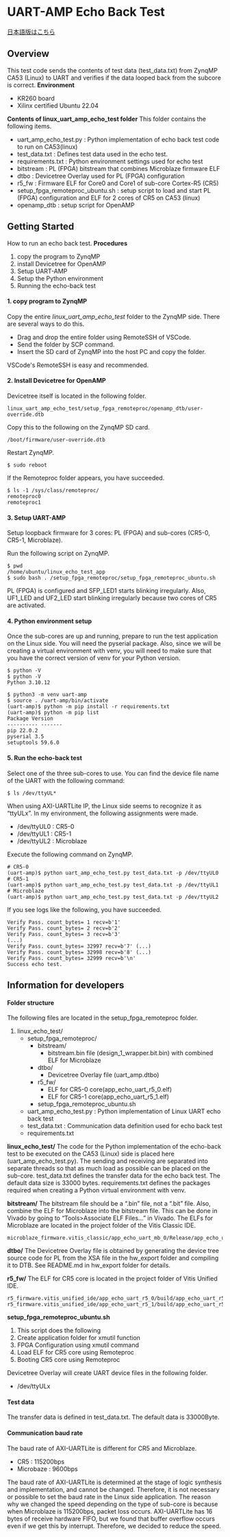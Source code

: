 # UART-AMP Echo Back Test

[日本語版はこちら](https://github.com/kern-gt/ZynqMP-UART-AMP-KR260-Ubuntu/blob/main/linux_uart_amp_echo_test/README_jp.md)

## Overview
This test code sends the contents of test data (test_data.txt) from ZynqMP CA53 (Linux) to UART and verifies if the data looped back from the subcore is correct.
**Environment**
* KR260 board
* Xilinx certified Ubuntu 22.04


**Contents of linux_uart_amp_echo_test folder**
This folder contains the following items.
* uart_amp_echo_test.py : Python implementation of echo back test code to run on CA53(linux)
* test_data.txt : Defines test data used in the echo test.
* requirements.txt : Python environment settings used for echo test
* bitstream : PL (FPGA) bitstream that combines Microblaze firmware ELF
* dtbo : Devicetree Overlay used for PL (FPGA) configuration
* r5_fw : Firmware ELF for Core0 and Core1 of sub-core Cortex-R5 (CR5)
* setup_fpga_remoteproc_ubuntu.sh : setup script to load and start PL (FPGA) configuration and ELF for 2 cores of CR5 on CA53 (linux)
* openamp_dtb : setup script for OpenAMP

## Getting Started
How to run an echo back test.
**Procedures**
1. copy the program to ZynqMP
1. install Devicetree for OpenAMP
1. Setup UART-AMP
1. Setup the Python environment
1. Running the echo-back test

#### 1. copy program to ZynqMP
Copy the entire _linux_uart_amp_echo_test_ folder to the ZynqMP side.
There are several ways to do this.
* Drag and drop the entire folder using RemoteSSH of VSCode.
* Send the folder by SCP command.
* Insert the SD card of ZynqMP into the host PC and copy the folder.

VSCode's RemoteSSH is easy and recommended.

#### 2. Install Devicetree for OpenAMP
Devicetree itself is located in the following folder.
```
linux_uart_amp_echo_test/setup_fpga_remoteproc/openamp_dtb/user-override.dtb
```
Copy this to the following on the ZynqMP SD card.
```
/boot/firmware/user-override.dtb
```
Restart ZynqMP.
```
$ sudo reboot
```
If the Remoteproc folder appears, you have succeeded.
```
$ ls -1 /sys/class/remoteproc/
remoteproc0
remoteproc1
```

#### 3. Setup UART-AMP
Setup loopback firmware for 3 cores: PL (FPGA) and sub-cores (CR5-0, CR5-1, Microblaze).

Run the following script on ZynqMP.
```
$ pwd
/home/ubuntu/linux_echo_test_app
$ sudo bash . /setup_fpga_remoteproc/setup_fpga_remoteproc_ubuntu.sh
```

PL (FPGA) is configured and SFP_LED1 starts blinking irregularly. Also, UF1_LED and UF2_LED start blinking irregularly because two cores of CR5 are activated.

#### 4. Python environment setup
Once the sub-cores are up and running, prepare to run the test application on the Linux side.
You will need the pyserial package. Also, since we will be creating a virtual environment with venv, you will need to make sure that you have the correct version of venv for your Python version.
```
$ python -V
$ python -V
Python 3.10.12

$ python3 -m venv uart-amp
$ source . /uart-amp/bin/activate
(uart-amp)$ python -m pip install -r requirements.txt
(uart-amp)$ python -m pip list
Package Version
---------- -------
pip 22.0.2
pyserial 3.5
setuptools 59.6.0
```

#### 5. Run the echo-back test
Select one of the three sub-cores to use.
You can find the device file name of the UART with the following command: 
```
$ ls /dev/ttyUL*
```
When using AXI-UARTLite IP, the Linux side seems to recognize it as “ttyULx”. In my environment, the following assignments were made.
* /dev/ttyUL0 : CR5-0
* /dev/ttyUL1 : CR5-1
* /dev/ttyUL2 : Microblaze

Execute the following command on ZynqMP.
```
# CR5-0
(uart-amp)$ python uart_amp_echo_test.py test_data.txt -p /dev/ttyUL0
# CR5-1
(uart-amp)$ python uart_amp_echo_test.py test_data.txt -p /dev/ttyUL1
# Microblaze
(uart-amp)$ python uart_amp_echo_test.py test_data.txt -p /dev/ttyUL2
```
If you see logs like the following, you have succeeded.
```
Verify Pass. count_bytes= 1 recv=b'1'
Verify Pass. count_bytes= 2 recv=b'2'
Verify Pass. count_bytes= 3 recv=b'3'
(...)
Verify Pass. count_bytes= 32997 recv=b'7' (...)
Verify Pass. count_bytes= 32998 recv=b'8' (...)
Verify Pass. count_bytes= 32999 recv=b'\n'
Success echo test.
```

## Information for developers
#### Folder structure
The following files are located in the setup_fpga_remoteproc folder.
1. linux_echo_test/
    - setup_fpga_remoteproc/
        - bitstream/
            - bitstream.bin file (design_1_wrapper.bit.bin) with combined ELF for Microblaze
        - dtbo/
            - Devicetree Overlay file (uart_amp.dtbo)
        - r5_fw/
            - ELF for CR5-0 core(app_echo_uart_r5_0.elf)
            - ELF for CR5-1 core(app_echo_uart_r5_1.elf)
        - setup_fpga_remoteproc_ubuntu.sh
    - uart_amp_echo_test.py : Python implementation of Linux UART echo back test
    - test_data.txt : Communication data definition used for echo back test
    - requirements.txt

**linux_echo_test/**
The code for the Python implementation of the echo-back test to be executed on the CA53 (Linux) side is placed here (uart_amp_echo_test.py).
The sending and receiving are separated into separate threads so that as much load as possible can be placed on the sub-core.
test_data.txt defines the transfer data for the echo back test. The default data size is 33000 bytes.
requirements.txt defines the packages required when creating a Python virtual environment with venv.

**bitstream/**
The bitstream file should be a “.bin” file, not a “.bit” file. Also, combine the ELF for Microblaze into the bitstream file. This can be done in Vivado by going to “Tools>Associate ELF Files...” in Vivado.
The ELFs for Microblaze are located in the project folder of the Vitis Classic IDE.
```
microblaze_firmware.vitis_classic/app_echo_uart_mb_0/Release/app_echo_uart_mb_0.elf
```

**dtbo/**
The Devicetree Overlay file is obtained by generating the device tree source code for PL from the XSA file in the hw_export folder and compiling it to DTB. See README.md in hw_export folder for details.

**r5_fw/**
The ELF for CR5 core is located in the project folder of Vitis Unified IDE.
```
r5_firmware.vitis_unified_ide/app_echo_uart_r5_0/build/app_echo_uart_r5_0.elf
r5_firmware.vitis_unified_ide/app_echo_uart_r5_1/build/app_echo_uart_r5_1.elf
```

**setup_fpga_remoteproc_ubuntu.sh**
1. This script does the following
1. Create application folder for xmutil function
1. FPGA Configuration using xmutil command
1. Load ELF for CR5 core using Remoteproc
1. Booting CR5 core using Remoteproc


Devicetree Overlay will create UART device files in the following folder.
* /dev/ttyULx

#### Test data
The transfer data is defined in test_data.txt.
The default data is 33000Byte.

#### Communication baud rate
The baud rate of AXI-UARTLite is different for CR5 and Microblaze.
* CR5 : 115200bps
* Microbaze : 9600bps

The baud rate of AXI-UARTLite is determined at the stage of logic synthesis and implementation, and cannot be changed. Therefore, it is not necessary or possible to set the baud rate in the Linux side application.
The reason why we changed the speed depending on the type of sub-core is because when Microblaze is 115200bps, packet loss occurs. AXI-UARTLite has 16 bytes of receive hardware FIFO, but we found that buffer overflow occurs even if we get this by interrupt. Therefore, we decided to reduce the speed.
